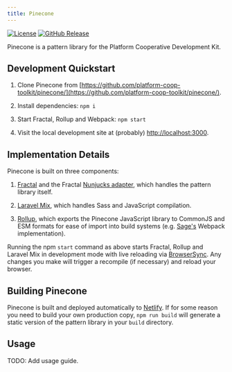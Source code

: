 ```yaml
---
title: Pinecone
---
```


[![License](https://badgen.net/github/license/platform-coop-toolkit/pinecone)](https://github.com/platform-coop-toolkit/pinecone/blob/master/LICENSE.md) [![GitHub Release](https://badgen.net/github/release/platform-coop-toolkit/pinecone)](https://github.com/platform-coop-toolkit/pinecone/releases/latest)

Pinecone is a pattern library for the Platform Cooperative Development Kit.

## Development Quickstart

1. Clone Pinecone from [https://github.com/platform-coop-toolkit/pinecone/](https://github.com/platform-coop-toolkit/pinecone/).

2. Install dependencies: `npm i`

3. Start Fractal, Rollup and Webpack: `npm start`

4. Visit the local development site at (probably) [http://localhost:3000](https://rollupjs.org/).

## Implementation Details

Pinecone is built on three components:

1. [Fractal](https://fractal.build) and the Fractal [Nunjucks adapter](https://github.com/frctl/nunjucks), which handles the pattern library itself.

2. [Laravel Mix](https://laravel-mix.com), which handles Sass and JavaScript compilation.

3. [Rollup](https://rollupjs.org), which exports the Pinecone JavaScript library to CommonJS and ESM formats for ease of import into build systems (e.g. [Sage's](https://roots.io/sage) Webpack implementation).

Running the npm `start` command as above starts Fractal, Rollup and Laravel Mix in development mode with live reloading via [BrowserSync](https://www.browsersync.io/). Any changes you make will trigger a recompile (if necessary) and reload your browser.

## Building Pinecone

Pinecone is built and deployed automatically to [Netlify](https://netlify.com/). If for some reason you need to build your own production copy, `npm run build` will generate a static version of the pattern library in your `build` directory.

## Usage

TODO: Add usage guide.
